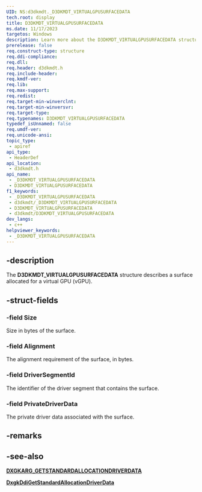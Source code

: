 ```yaml
---
UID: NS:d3dkmdt._D3DKMDT_VIRTUALGPUSURFACEDATA
tech.root: display
title: D3DKMDT_VIRTUALGPUSURFACEDATA
ms.date: 11/17/2023
targetos: Windows
description: Learn more about the D3DKMDT_VIRTUALGPUSURFACEDATA structure.
prerelease: false
req.construct-type: structure
req.ddi-compliance: 
req.dll: 
req.header: d3dkmdt.h
req.include-header: 
req.kmdf-ver: 
req.lib: 
req.max-support: 
req.redist: 
req.target-min-winverclnt: 
req.target-min-winversvr: 
req.target-type: 
req.typenames: D3DKMDT_VIRTUALGPUSURFACEDATA
typedef_isUnnamed: false
req.umdf-ver: 
req.unicode-ansi: 
topic_type:
 - apiref
api_type:
 - HeaderDef
api_location:
 - d3dkmdt.h
api_name:
 - _D3DKMDT_VIRTUALGPUSURFACEDATA
 - D3DKMDT_VIRTUALGPUSURFACEDATA
f1_keywords:
 - _D3DKMDT_VIRTUALGPUSURFACEDATA
 - d3dkmdt/_D3DKMDT_VIRTUALGPUSURFACEDATA
 - D3DKMDT_VIRTUALGPUSURFACEDATA
 - d3dkmdt/D3DKMDT_VIRTUALGPUSURFACEDATA
dev_langs:
 - c++
helpviewer_keywords:
 - _D3DKMDT_VIRTUALGPUSURFACEDATA
---
```


## -description

The **D3DKMDT_VIRTUALGPUSURFACEDATA** structure describes a surface allocated for a virtual GPU (vGPU).

## -struct-fields

### -field Size

Size in bytes of the surface.

### -field Alignment

The alignment requirement of the surface, in bytes.

### -field DriverSegmentId

The identifier of the driver segment that contains the surface.

### -field PrivateDriverData

The private driver data associated with the surface.

## -remarks

## -see-also

[**DXGKARG_GETSTANDARDALLOCATIONDRIVERDATA**](../d3dkmddi/ns-d3dkmddi-_dxgkarg_getstandardallocationdriverdata.md)

[**DxgkDdiGetStandardAllocationDriverData**](../d3dkmddi/nc-d3dkmddi-dxgkddi_getstandardallocationdriverdata.md)
